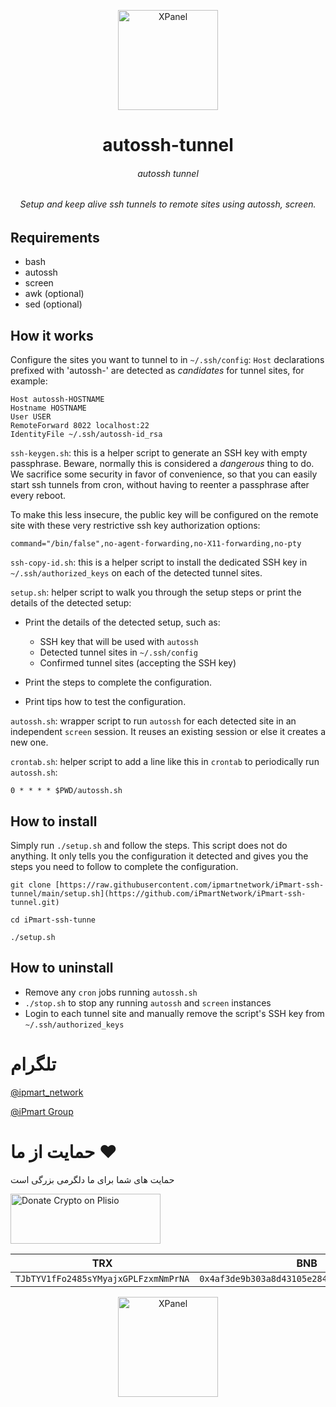 <p align="center">
<picture>
<img width="160" height="160"  alt="XPanel" src="https://github.com/iPmartNetwork/iPmart-SSH/blob/main/images/logo.png">
</picture>
  </p> 
<p align="center">
<h1 align="center"/>autossh-tunnel
</h1>
<h6 align="center">autossh tunnel
<h6>
</p>



<p align="center">Setup and keep alive ssh tunnels to remote sites using autossh, screen.</p>


Requirements
------------
- bash
- autossh
- screen
- awk (optional)
- sed (optional)


How it works
------------
Configure the sites you want to tunnel to in `~/.ssh/config`:
`Host` declarations prefixed with 'autossh-' are 
detected as *candidates* for tunnel sites, for example:

    Host autossh-HOSTNAME
    Hostname HOSTNAME
    User USER
    RemoteForward 8022 localhost:22
    IdentityFile ~/.ssh/autossh-id_rsa

`ssh-keygen.sh`:
this is a helper script to generate an SSH key with empty passphrase.
Beware, normally this is considered a *dangerous* thing to do.
We sacrifice some security in favor of convenience,
so that you can easily start ssh tunnels from cron,
without having to reenter a passphrase after every reboot.

To make this less insecure,
the public key will be configured on the remote site with these very restrictive ssh key authorization options:

    command="/bin/false",no-agent-forwarding,no-X11-forwarding,no-pty

`ssh-copy-id.sh`:
this is a helper script to install the dedicated SSH key in `~/.ssh/authorized_keys` on each of the detected tunnel sites.

`setup.sh`:
helper script to walk you through the setup steps or print the details of the detected setup:

- Print the details of the detected setup, such as:

   - SSH key that will be used with `autossh`
   - Detected tunnel sites in `~/.ssh/config`
   - Confirmed tunnel sites (accepting the SSH key)

- Print the steps to complete the configuration.

- Print tips how to test the configuration.

`autossh.sh`:
wrapper script to run `autossh` for each detected site in an independent `screen` session.
It reuses an existing session or else it creates a new one.

`crontab.sh`:
helper script to add a line like this in `crontab` to periodically run `autossh.sh`:

    0 * * * * $PWD/autossh.sh


How to install
--------------
Simply run `./setup.sh` and follow the steps. This script does not
do anything. It only tells you the configuration it detected and
gives you the steps you need to follow to complete the configuration.


```
git clone [https://raw.githubusercontent.com/ipmartnetwork/iPmart-ssh-tunnel/main/setup.sh](https://github.com/iPmartNetwork/iPmart-ssh-tunnel.git) 
```

```
cd iPmart-ssh-tunne
```

```
./setup.sh
```



How to uninstall
----------------
- Remove any `cron` jobs running `autossh.sh`
- `./stop.sh` to stop any running `autossh` and `screen` instances
- Login to each tunnel site and manually remove the script's SSH key
  from `~/.ssh/authorized_keys`





# تلگرام

[@ipmart_network](https://t.me/ipmart_network)

[@iPmart Group](https://t.me/ipmartnetwork_gp)




 # حمایت از ما :hearts:
حمایت های شما برای ما دلگرمی بزرگی است<br> 
<p align="left">
<a href="https://plisio.net/donate/kB7QU7f7" target="_blank"><img src="https://plisio.net/img/donate/donate_light_icons_mono.png" alt="Donate Crypto on Plisio" width="240" height="80" /></a><br>
	
|                    TRX                   |                       BNB                         |                    Litecoin                       |
| ---------------------------------------- |:-------------------------------------------------:| -------------------------------------------------:|
| ```TJbTYV1fFo2485sYMyajxGPLFzxmNmPrNA``` |  ```0x4af3de9b303a8d43105e284823d95b4c600961a3``` | ```MPrkzFiNtw4Rg67bbZB6gCxa9LV87orABM``` |	

</p>	




<p align="center">
<picture>
<img width="160" height="160"  alt="XPanel" src="https://github.com/iPmartNetwork/iPmart-SSH/blob/main/images/logo.png">








